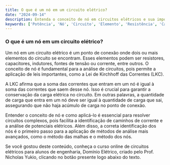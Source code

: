 ```yaml
---
title: O que é um nó em um circuito elétrico?
date: "2024-09-14"
description: Entenda o conceito de nó em circuitos elétricos e sua importância na análise de circuitos.
keywords: ['Potência', 'Nó', 'Circuito', 'Elemento', 'Resistência', 'Carga', 'Malha']
---
```


### O que é um nó em um circuito elétrico?

Um nó em um circuito elétrico é um ponto de conexão onde dois ou mais elementos do circuito se encontram. Esses elementos podem ser resistores, capacitores, indutores, fontes de tensão ou corrente, entre outros. O conceito de nó é fundamental para a análise de circuitos, pois permite a aplicação de leis importantes, como a Lei de Kirchhoff das Correntes (LKC).

A LKC afirma que a soma das correntes que entram em um nó é igual à soma das correntes que saem desse nó. Isso é crucial para garantir a conservação da carga elétrica no circuito. Em outras palavras, a quantidade de carga que entra em um nó deve ser igual à quantidade de carga que sai, assegurando que não haja acúmulo de carga no ponto de conexão.

Entender o conceito de nó e como aplicá-lo é essencial para resolver circuitos complexos, pois facilita a identificação de caminhos de corrente e a análise de potenciais elétricos. Além disso, a correta identificação dos nós é o primeiro passo para a aplicação de métodos de análise mais avançados, como o método das malhas e o método dos nós.

Se você gostou deste conteúdo, conheça o curso online de circuitos elétricos para alunos de engenharia, Domínio Elétrico, criado pelo Prof. Nicholas Yukio, clicando no botão presente logo abaixo do texto.